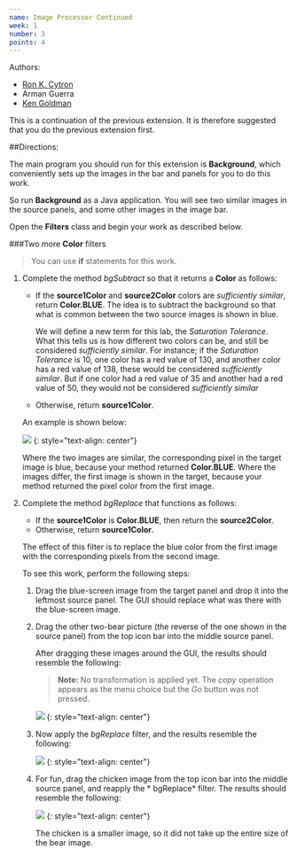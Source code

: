 ```yaml
---
name: Image Processor Continued
week: 1
number: 3
points: 4
---
```


Authors:

  * [Ron K. Cytron](http://www.cs.wustl.edu/~cytron/)
  * Arman Guerra
  * [Ken Goldman](http://www.cs.wustl.edu/~kjg/)

This is a continuation of the previous extension.  It is therefore
suggested that you
do the previous extension first.

##Directions:

The main program you should run for this extension is **Background**, which
conveniently
sets up the images in the bar and panels for you to do this work.

So run **Background** as a Java application.  You will see two
similar images in the source panels, and some other images in the image
bar.

Open the **Filters** class and begin your work as described
below.  

###Two more **Color** filters

> You can use **if** statements for this work.

1. Complete the method *bgSubtract* so that it returns a **Color** as follows:

	* If the **source1Color** and **source2Color** colors are
	*sufficiently similar*, return **Color.BLUE**. The idea is to subtract
	the background so that what is common between the two source images is shown
	in blue.

		We will define a new term for this lab, the *Saturation Tolerance*. What this tells us is how different two colors can be, and still be considered 
		*sufficiently similar*. For instance; if the *Saturation Tolerance* is 10, one color has a red value of 130, and another color has a 
		red value of 138, these would be considered *sufficiently similar*. But if one color had a red value of 35 and another had a red value of 50, they would not 
		be considered *sufficiently similar*

	* Otherwise, return **source1Color**.

	An example is shown below:

	![](../../../extensions/bg1.png)
	{: style="text-align: center"}
	
	Where the two images are similar, the corresponding pixel in the
	target image is blue, because your method returned **Color.BLUE**.
	Where the images differ, the first image is shown in the target,
	because your method returned the pixel color from the first image.

2. Complete the method *bgReplace* that functions as
follows:

	* If the **source1Color** is **Color.BLUE**, then return
	the **source2Color**.
	* Otherwise, return **source1Color**.

	The effect of this filter is to replace the blue color from the first image
	with the corresponding pixels from the second image.

	To see this work, perform the following steps:

	1. Drag the blue-screen image from the target panel and drop it into the leftmost source panel.  The GUI should replace what was there with the blue-screen
	image. 
	
	2. Drag the other two-bear picture (the reverse of the one shown in the
	source panel) from the top icon bar into the middle source panel.

		After dragging these images around the GUI, the results should resemble the
		following:

		> **Note:**  No transformation is applied yet.  The *copy* operation appears
		> as the menu choice but the *Go* button was not pressed.

		![](../../../extensions/bg2.png)
		{: style="text-align: center"}
	
	3. Now apply the *bgReplace* filter, and the results resemble the
	following:

		![](../../../extensions/bg3.png)
		{: style="text-align: center"}

	4. For fun, drag the chicken image from the top icon bar into the middle source panel, and reapply the * bgReplace* filter.  The results should
	resemble the following:

		![](../../../extensions/bg4.png)
		{: style="text-align: center"}
	
		The chicken is a smaller image, so it did not take up the entire size of
		the bear image.